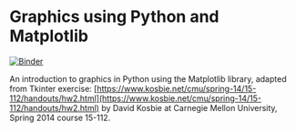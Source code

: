 Graphics using Python and Matplotlib
====================================

[![Binder](https://mybinder.org/badge_logo.svg)](https://mybinder.org/v2/gh/DPHHSCodingClub/test_ola/HEAD?labpath=graphics.ipynb)

An introduction to graphics in Python using the Matplotlib library, adapted
from Tkinter exercise:
[https://www.kosbie.net/cmu/spring-14/15-112/handouts/hw2.html](https://www.kosbie.net/cmu/spring-14/15-112/handouts/hw2.html)
by David Kosbie at Carnegie Mellon University, Spring 2014 course 15-112.
